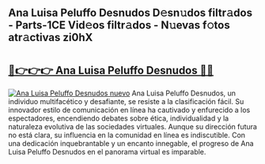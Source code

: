 ## Ana Luisa Peluffo Desnudos D𝚎sn𝚞dos filtr𝚊dos - Parts-1CE Vid𝚎os filtr𝚊dos - N𝚞evas f𝚘tos atr𝚊ctivas zi0hX

# <h2><a href="http://mb1vhc9.tromn.icu/?c=Ana+Luisa+Peluffo+Desnudos">🔗👉👉👉 Ana Luisa Peluffo Desnudos 🔗🔗</a></h2>

[![Ana Luisa Peluffo Desnudos nuevo](https://i.imgur.com/pEAQMta.gif)](http://mb1vhc9.tromn.icu/?c=Ana+Luisa+Peluffo+Desnudos)
Ana Luisa Peluffo Desnudos, un individuo multifacético y desafiante, se resiste a la clasificación fácil. Su innovador estilo de comunicación en línea ha cautivado y enfurecido a los espectadores, encendiendo debates sobre ética, individualidad y la naturaleza evolutiva de las sociedades virtuales. Aunque su dirección futura no está clara, su influencia en la comunidad en línea es indiscutible. Con una dedicación inquebrantable y un encanto innegable, el progreso de Ana Luisa Peluffo Desnudos en el panorama virtual es imparable.

